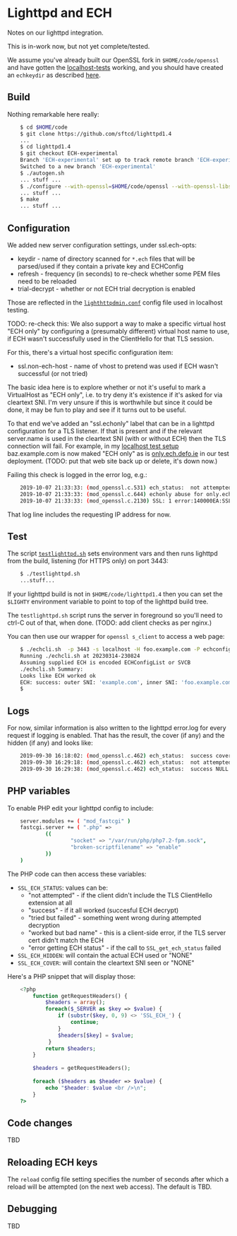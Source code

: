 
# Lighttpd and ECH

Notes on our lighttpd integration.

This is in-work now, but not yet complete/tested.

We assume you've already built our OpenSSL fork in ``$HOME/code/openssl`` and
have gotten the [localhost-tests](localhost-tests.md) working, and you should
have created an ``echkeydir`` as described
[here](../README.md#server-configs-preface---key-rotation-and-slightly-different-file-names).

## Build

Nothing remarkable here really:

```bash
    $ cd $HOME/code
    $ git clone https://github.com/sftcd/lighttpd1.4 
    ...
    $ cd lighttpd1.4
    $ git checkout ECH-experimental
    Branch 'ECH-experimental' set up to track remote branch 'ECH-experimental' from 'origin'.
    Switched to a new branch 'ECH-experimental'
    $ ./autogen.sh 
    ... stuff ...
    $ ./configure --with-openssl=$HOME/code/openssl --with-openssl-libs=$HOME/code/openssl
    ... stuff ...
    $ make
    ... stuff ...
```

## Configuration

We added new server configuration settings, under ssl.ech-opts:

- keydir - name of directory scanned for ``*.ech`` files that will be
  parsed/used if they contain a private key and ECHConfig
- refresh - frequency (in seconds) to re-check whether some PEM files need to
  be reloaded
- trial-decrypt - whether or not ECH trial decryption is enabled 

Those are reflected in the
[``lighthttpdmin.conf``](../configs/lighthttpdmin.conf) config file used in
localhost testing.

TODO: re-check this: We also support a way to make a specific virtual host "ECH
only" by configuring a (presumably different) virtual host name to use, if ECH
wasn't successfully used in the ClientHello for that TLS session.

For this, there's a virtual host specific configuration item:

- ssl.non-ech-host - name of vhost to pretend was used if ECH wasn't successful
  (or not tried)

The basic idea here is to explore whether or not it's useful to mark a
VirtualHost as "ECH only", i.e. to try deny it's existence if it's asked for via
cleartext SNI.  I'm very unsure if this is worthwhile but since it could be done, it may
be fun to play and see if it turns out to be useful. 

To that end we've added an "ssl.echonly" label that can be in a lighttpd configuration
for a TLS listener. If that is present and if the relevant server.name is used in the
cleartext SNI (with or without ECH) then the TLS connection will fail.
For example, in my [localhost test setup](../configs/lighttpdmin.conf) baz.example.com is
now maked "ECH only" as is [only.ech.defo.ie](https://only.ech.defo.ie/) in
our test deployment.  (TODO: put that web site back up or delete, it's down now.)

Failing this check is logged in the error log, e.g.:

```bash
    2019-10-07 21:33:33: (mod_openssl.c.531) ech_status:  not attempted cover: NULL hidden: NULL 
    2019-10-07 21:33:33: (mod_openssl.c.644) echonly abuse for only.ech.defo.ie from 2001:DB8::bad
    2019-10-07 21:33:33: (mod_openssl.c.2130) SSL: 1 error:140000EA:SSL routines::callback failed 
```

That log line includes the requesting IP address for now.

## Test

The script [``testlighttpd.sh``](../scripts/testlighttpd.sh) sets environment
vars and then runs lighttpd from the build, listening (for HTTPS only) on port
3443:

```bash
    $ ./testlighttpd.sh
    ...stuff...
```

If your lighttpd build is not in ``$HOME/code/lighttpd1.4`` then you can set the
``$LIGHTY`` environment variable to point to top of the lighttpd build tree.

The ``testlighttpd.sh`` script runs the server in foreground so you'll need to ctrl-C
out of that, when done. (TODO: add client checks as per nginx.)

You can then use our wrapper for ``openssl s_client`` to access a web page:

```bash
    $ ./echcli.sh  -p 3443 -s localhost -H foo.example.com -P echconfig.pem -f index.html
    Running ./echcli.sh at 20230314-230824
    Assuming supplied ECH is encoded ECHConfigList or SVCB
    ./echcli.sh Summary: 
    Looks like ECH worked ok
    ECH: success: outer SNI: 'example.com', inner SNI: 'foo.example.com'
    $ 
```

## Logs

For now, similar information is also written to the lighttpd error.log for
every request if logging is enabled. That has the result, the cover (if any)
and the hidden (if any) and looks like: 

```bash
    2019-09-30 16:18:02: (mod_openssl.c.462) ech_status:  success cover.defo.ie only.ech.defo.ie 
    2019-09-30 16:29:18: (mod_openssl.c.462) ech_status:  not attempted NULL NULL 
    2019-09-30 16:29:38: (mod_openssl.c.462) ech_status:  success NULL canbe.ech.defo.ie 
```

## PHP variables

To enable PHP edit your lighttpd config to include:

```bash
    server.modules += ( "mod_fastcgi" )
    fastcgi.server += ( ".php" =>
            ((
                    "socket" => "/var/run/php/php7.2-fpm.sock",
                    "broken-scriptfilename" => "enable"
            ))
    )
```

The PHP code can then access these variables:

- ``SSL_ECH_STATUS``: values can be: 
    - "not attempted" - if the client didn't include the TLS ClientHello extension at all
    - "success" - if it all worked (succesful ECH decrypt)
    - "tried but failed" - something went wrong during attempted decryption
    - "worked but bad name" - this is a client-side error, if the TLS server cert didn't match the ECH
    - "error getting ECH status" - if the call to ``SSL_get_ech_status`` failed
- ``SSL_ECH_HIDDEN``: will contain the actual ECH used or "NONE" 
- ``SSL_ECH_COVER``: will contain the cleartext SNI seen or "NONE"

Here's a PHP snippet that will display those:

```php
    <?php
        function getRequestHeaders() {
            $headers = array();
            foreach($_SERVER as $key => $value) {
                if (substr($key, 0, 9) <> 'SSL_ECH_') {
                    continue;
                }
                $headers[$key] = $value;
             }
            return $headers;
        }
        
        $headers = getRequestHeaders();
        
        foreach ($headers as $header => $value) {
            echo "$header: $value <br />\n";
        }
    ?>
```

## Code changes

TBD

## Reloading ECH keys

The ``reload`` config file setting specifies the number of
seconds after which a reload will be attempted (on the next
web access). The default is TBD.

## Debugging

TBD

